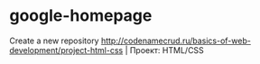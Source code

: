 # google-homepage
Create a new repository
http://codenamecrud.ru/basics-of-web-development/project-html-css | Проект: HTML/CSS
